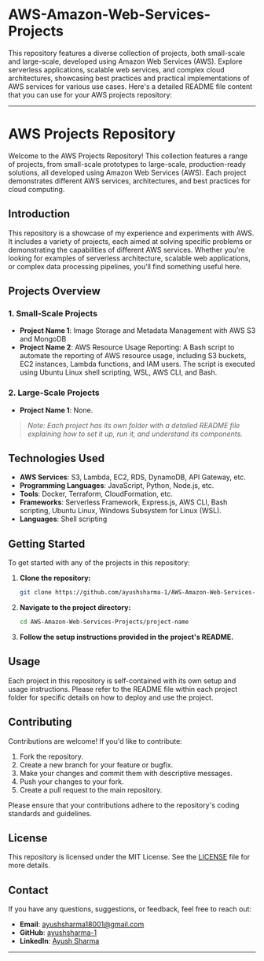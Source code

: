 # AWS-Amazon-Web-Services-Projects
This repository features a diverse collection of projects, both small-scale and large-scale, developed using Amazon Web Services (AWS). Explore serverless applications, scalable web services, and complex cloud architectures, showcasing best practices and practical implementations of AWS services for various use cases.
Here's a detailed README file content that you can use for your AWS projects repository:

---

# AWS Projects Repository

Welcome to the AWS Projects Repository! This collection features a range of projects, from small-scale prototypes to large-scale, production-ready solutions, all developed using Amazon Web Services (AWS). Each project demonstrates different AWS services, architectures, and best practices for cloud computing.

## Introduction

This repository is a showcase of my experience and experiments with AWS. It includes a variety of projects, each aimed at solving specific problems or demonstrating the capabilities of different AWS services. Whether you're looking for examples of serverless architecture, scalable web applications, or complex data processing pipelines, you'll find something useful here.

## Projects Overview

### 1. **Small-Scale Projects**
   - **Project Name 1**: Image Storage and Metadata Management with AWS S3 and MongoDB
   - **Project Name 2**: AWS Resource Usage Reporting: A Bash script to automate the reporting of AWS resource usage, including S3 buckets, EC2 instances, Lambda functions, and IAM users. The script is executed using Ubuntu Linux shell scripting, WSL, AWS CLI, and Bash.

### 2. **Large-Scale Projects**
   - **Project Name 1**: None.

> *Note: Each project has its own folder with a detailed README file explaining how to set it up, run it, and understand its components.*

## Technologies Used

- **AWS Services**: S3, Lambda, EC2, RDS, DynamoDB, API Gateway, etc.
- **Programming Languages**: JavaScript, Python, Node.js, etc.
- **Tools**: Docker, Terraform, CloudFormation, etc.
- **Frameworks**: Serverless Framework, Express.js,  AWS CLI, Bash scripting, Ubuntu Linux, Windows Subsystem for Linux (WSL).
- **Languages**: Shell scripting


## Getting Started

To get started with any of the projects in this repository:

1. **Clone the repository:**
   ```bash
   git clone https://github.com/ayushsharma-1/AWS-Amazon-Web-Services-Projects.git
   ```
2. **Navigate to the project directory:**
   ```bash
   cd AWS-Amazon-Web-Services-Projects/project-name
   ```
3. **Follow the setup instructions provided in the project's README.**

## Usage

Each project in this repository is self-contained with its own setup and usage instructions. Please refer to the README file within each project folder for specific details on how to deploy and use the project.

## Contributing

Contributions are welcome! If you'd like to contribute:

1. Fork the repository.
2. Create a new branch for your feature or bugfix.
3. Make your changes and commit them with descriptive messages.
4. Push your changes to your fork.
5. Create a pull request to the main repository.

Please ensure that your contributions adhere to the repository's coding standards and guidelines.

## License

This repository is licensed under the MIT License. See the [LICENSE](LICENSE) file for more details.

## Contact

If you have any questions, suggestions, or feedback, feel free to reach out:

- **Email**: ayushsharma18001@gmail.com
- **GitHub**: [ayushsharma-1](https://github.com/ayushsharma-1)
- **LinkedIn**: [Ayush Sharma](https://www.linkedin.com/in/ayush-sharma-ba6a8324a/)

---

